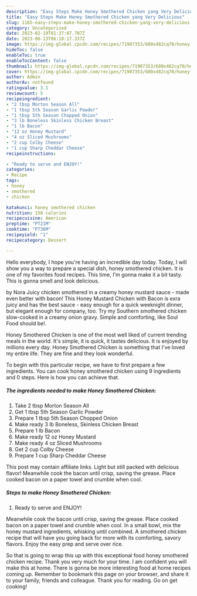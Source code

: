 ```yaml
---
description: "Easy Steps Make Honey Smothered Chicken yang Very Delicious"
title: "Easy Steps Make Honey Smothered Chicken yang Very Delicious"
slug: 1165-easy-steps-make-honey-smothered-chicken-yang-very-delicious
category: Uncategorized
date: 2023-02-19T01:37:07.707Z
date: 2023-06-13T06:18:17.337Z
image: https://img-global.cpcdn.com/recipes/71907353/680x482cq70/honey-smothered-chicken-recipe-main-photo.jpg
hideToc: false
enableToc: true
enableTocContent: false
thumbnail: https://img-global.cpcdn.com/recipes/71907353/680x482cq70/honey-smothered-chicken-recipe-main-photo.jpg
cover: https://img-global.cpcdn.com/recipes/71907353/680x482cq70/honey-smothered-chicken-recipe-main-photo.jpg
author: Admin
authorAv: notfound
ratingvalue: 3.1
reviewcount: 5
recipeingredient:
- "2 tbsp Morton Season All"
- "1 tbsp 5th Season Garlic Powder"
- "1 tbsp 5th Season Chopped Onion"
- "3 lb Boneless Skinless Chicken Breast"
- "1 lb Bacon"
- "12 oz Honey Mustard"
- "4 oz Sliced Mushrooms"
- "2 cup Colby Cheese"
- "1 cup Sharp Cheddar Cheese"
recipeinstructions:

- "Ready to serve and ENJOY!"
categories:
- Recipe
tags:
- honey
- smothered
- chicken

katakunci: honey smothered chicken 
nutrition: 158 calories
recipecuisine: American
preptime: "PT21M"
cooktime: "PT36M"
recipeyield: "1"
recipecategory: Dessert

---
```



Hello everybody, I hope you're having an incredible day today. Today, I will show you a way to prepare a special dish, honey smothered chicken. It is one of my favorites food recipes. This time, I'm gonna make it a bit tasty. This is gonna smell and look delicious.

by Nora Juicy chicken smothered in a creamy honey mustard sauce - made even better with bacon! This Honey Mustard Chicken with Bacon is exra juicy and has the best sauce - easy enough for a quick weeknight dinner, but elegant enough for company, too. Try my Southern smothered chicken slow-cooked in a creamy onion gravy. Simple and comforting, like Soul Food should be!.

Honey Smothered Chicken is one of the most well liked of current trending meals in the world. It's simple, it is quick, it tastes delicious. It is enjoyed by millions every day. Honey Smothered Chicken is something that I've loved my entire life. They are fine and they look wonderful.


To begin with this particular recipe, we have to first prepare a few ingredients. You can cook honey smothered chicken using 9 ingredients and 0 steps. Here is how you can achieve that.

<!--inarticleads1-->

##### The ingredients needed to make Honey Smothered Chicken:

1. Take 2 tbsp Morton Season All
1. Get 1 tbsp 5th Season Garlic Powder
1. Prepare 1 tbsp 5th Season Chopped Onion
1. Make ready 3 lb Boneless, Skinless Chicken Breast
1. Prepare 1 lb Bacon
1. Make ready 12 oz Honey Mustard
1. Make ready 4 oz Sliced Mushrooms
1. Get 2 cup Colby Cheese
1. Prepare 1 cup Sharp Cheddar Cheese


This post may contain affiliate links. Light but still packed with delicious flavor! Meanwhile cook the bacon until crisp, saving the grease. Place cooked bacon on a paper towel and crumble when cool. 

<!--inarticleads2-->

##### Steps to make Honey Smothered Chicken:


1. Ready to serve and ENJOY!

Meanwhile cook the bacon until crisp, saving the grease. Place cooked bacon on a paper towel and crumble when cool. In a small bowl, mix the honey mustard ingredients, whisking until combined. A smothered chicken recipe that will have you going back for more with its comforting, savory flavors. Enjoy the easy prep and serve over rice. 

So that is going to wrap this up with this exceptional food honey smothered chicken recipe. Thank you very much for your time. I am confident you will make this at home. There is gonna be more interesting food at home recipes coming up. Remember to bookmark this page on your browser, and share it to your family, friends and colleague. Thank you for reading. Go on get cooking!
